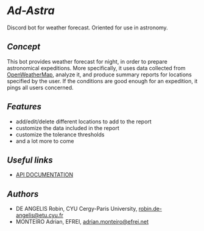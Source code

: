 # __*__Ad-Astra__*__

Discord bot for weather forecast. Oriented for use in astronomy.

## __*__Concept__*__

This bot provides weather forecast for night, in order to prepare astronomical expeditions.
More specifically, it uses data collected from [OpenWeatherMap](https://openweathermap.org), analyze it, and produce summary reports for locations specified by the user. If the conditions are good enough for an expedition, it pings all users concerned.

## __*__Features__*__

- add/edit/delete different locations to add to the report
- customize the data included in the report
- customize the tolerance thresholds
- and a lot more to come

## __*__Useful links__*__

- [API DOCUMENTATION](https://openweathermap.org/current)

## __*__Authors__*__

- DE ANGELIS Robin, CYU Cergy-Paris University, <robin.de-angelis@etu.cyu.fr>
- MONTEIRO Adrian, EFREI, <adrian.monteiro@efrei.net>
